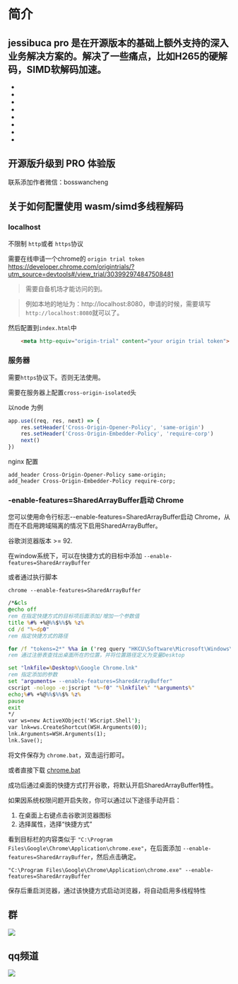 
# 简介
jessibuca pro 是在开源版本的基础上额外支持的深入业务解决方案的。解决了一些痛点，比如H265的硬解码，SIMD软解码加速。
-
-
-
-
-
-
-
-
-
<Rice/>


## 开源版升级到 PRO 体验版

联系添加作者微信：bosswancheng



## 关于如何配置使用 wasm/simd多线程解码



### localhost

不限制 `http`或者 `https`协议

需要在线申请一个chrome的 `origin trial token`
https://developer.chrome.com/origintrials/?utm_source=devtools#/view_trial/303992974847508481

> 需要自备机场才能访问的到。

> 例如本地的地址为：http://localhost:8080，申请的时候，需要填写`http://localhost:8080`就可以了。

然后配置到`index.html`中

```html
    <meta http-equiv="origin-trial" content="your origin trial token">
```

### 服务器

需要`https`协议下。否则无法使用。

需要在服务器上配置`cross-origin-isolated`头


以node 为例
```js
app.use((req, res, next) => {
    res.setHeader('Cross-Origin-Opener-Policy', 'same-origin')
    res.setHeader('Cross-Origin-Embedder-Policy', 'require-corp')
    next()
})
```

nginx 配置

```nginx
add_header Cross-Origin-Opener-Policy same-origin;
add_header Cross-Origin-Embedder-Policy require-corp;
```

### -enable-features=SharedArrayBuffer启动 Chrome

您可以使用命令行标志--enable-features=SharedArrayBuffer启动 Chrome，从而在不启用跨域隔离的情况下启用SharedArrayBuffer。

谷歌浏览器版本 >= 92.

在window系统下，可以在快捷方式的目标中添加 `--enable-features=SharedArrayBuffer`

或者通过执行脚本

```shell
chrome --enable-features=SharedArrayBuffer
```


``` bat
/*&cls
@echo off
rem 在指定快捷方式的目标项后面添加/增加一个参数值
title %#% +%@%%$%%$% %z%
cd /d "%~dp0"
rem 指定快捷方式的路径

for /f "tokens=2*" %%a in ('reg query "HKCU\Software\Microsoft\Windows\CurrentVersion\Explorer\Shell Folders" /v Desktop') do set Desktop=%%b
rem 通过注册表查找出桌面所在的位置，并将位置路径定义为变量Desktop

set "lnkfile=%Desktop%\Google Chrome.lnk"
rem 指定添加的参数
set "arguments= --enable-features=SharedArrayBuffer"
cscript -nologo -e:jscript "%~f0" "%lnkfile%" "%arguments%"
echo;%#% +%@%%$%%$% %z%
pause
exit
*/
var ws=new ActiveXObject('WScript.Shell');
var lnk=ws.CreateShortcut(WSH.Arguments(0));
lnk.Arguments=WSH.Arguments(1);
lnk.Save();
```

将文件保存为 `chrome.bat`，双击运行即可。

或者直接下载 [chrome.bat](https://jessibuca.com/public/zip/set-chrome.zip)

成功后通过桌面的快捷方式打开谷歌，将默认开启SharedArrayBuffer特性。

如果因系统权限问题开启失败，你可以通过以下途径手动开启：

1. 在桌面上右键点击谷歌浏览器图标
2. 选择属性，选择“快捷方式”

看到目标栏的内容类似于 `"C:\Program Files\Google\Chrome\Application\chrome.exe"`，在后面添加 `--enable-features=SharedArrayBuffer`，然后点击确定。

`"C:\Program Files\Google\Chrome\Application\chrome.exe" --enable-features=SharedArrayBuffer`

保存后重启浏览器，通过该快捷方式启动浏览器，将自动启用多线程特性


## 群

<img src="/public/qrcode.jpeg">

## qq频道
<img src="/public/qq-qrcode.jpg">
